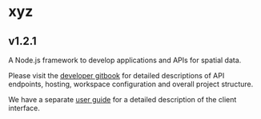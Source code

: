 # xyz

## v1.2.1

A Node.js framework to develop applications and APIs for spatial data.

Please visit the [developer gitbook](https://geolytix.gitbook.io/xyz-developer-guide) for detailed descriptions of API endpoints, hosting, workspace configuration and overall project structure.

We have a separate [user guide](https://geolytix.gitbook.io/xyz-user-guide) for a detailed description of the client interface.
